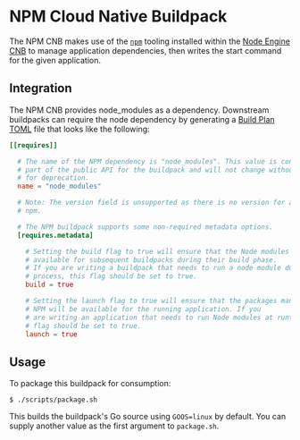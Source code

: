 # NPM Cloud Native Buildpack

The NPM CNB makes use of the [`npm`](https://www.npmjs.com/) tooling installed
within the [Node Engine CNB](https://github.com/paketo-buildpacks/node-engine)
to manage application dependencies, then writes the start command for the given
application.

## Integration

The NPM CNB provides node_modules as a dependency. Downstream buildpacks can
require the node dependency by generating a [Build Plan
TOML](https://github.com/buildpacks/spec/blob/master/buildpack.md#build-plan-toml)
file that looks like the following:

```toml
[[requires]]

  # The name of the NPM dependency is "node_modules". This value is considered
  # part of the public API for the buildpack and will not change without a plan
  # for deprecation.
  name = "node_modules"

  # Note: The version field is unsupported as there is no version for a set of
  # npm.

  # The NPM buildpack supports some non-required metadata options.
  [requires.metadata]

    # Setting the build flag to true will ensure that the Node modules are
    # available for subsequent buildpacks during their build phase.
    # If you are writing a buildpack that needs to run a node module during its build
    # process, this flag should be set to true.
    build = true

    # Setting the launch flag to true will ensure that the packages managed by
    # NPM will be available for the running application. If you
    # are writing an application that needs to run Node modules at runtime, this
    # flag should be set to true.
    launch = true
```

## Usage

To package this buildpack for consumption:

```
$ ./scripts/package.sh
```

This builds the buildpack's Go source using `GOOS=linux` by default. You can supply another value as the first argument to `package.sh`.